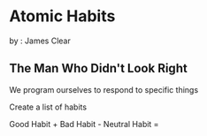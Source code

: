 # Atomic Habits 

by : James Clear

## The Man Who Didn't Look Right

We program ourselves to respond to specific things

Create a list of habits

Good Habit +
Bad Habit -
Neutral Habit =


